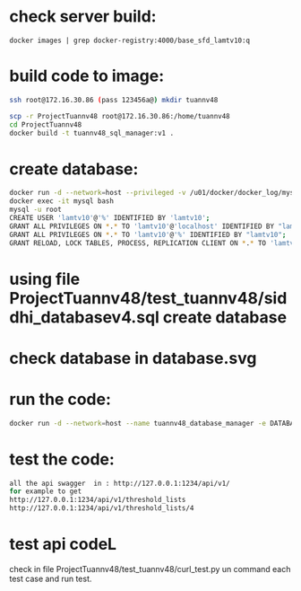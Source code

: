 # check server build:
    docker images | grep docker-registry:4000/base_sfd_lamtv10:q
# build code to image:
```sh
ssh root@172.16.30.86 (pass 123456a@) mkdir tuannv48

scp -r ProjectTuannv48 root@172.16.30.86:/home/tuannv48
cd ProjectTuannv48
docker build -t tuannv48_sql_manager:v1 .
```

# create database:
```sh
docker run -d --network=host --privileged -v /u01/docker/docker_log/mysql:/var/log/ -v /usr/share/docker/:/usr/share/docker/ -u mysql -e PXC_START='BOOTSTRAP' -e SQL_SST_USER="sstuser" -e SQL_SST_PASSWD="fPWOWrsMGLaBaP74iK57XoOyJy8aAEew" --name mysql docker-registry:4000/mysqlp_v20:q
docker exec -it mysql bash
mysql -u root
CREATE USER 'lamtv10'@'%' IDENTIFIED BY 'lamtv10';
GRANT ALL PRIVILEGES ON *.* TO 'lamtv10'@'localhost' IDENTIFIED BY "lamtv10";
GRANT ALL PRIVILEGES ON *.* TO 'lamtv10'@'%' IDENTIFIED BY "lamtv10";
GRANT RELOAD, LOCK TABLES, PROCESS, REPLICATION CLIENT ON *.* TO 'lamtv10'@'localhost';
```
# using file ProjectTuannv48/test_tuannv48/siddhi_databasev4.sql create database
# check database in database.svg

# run the code:
```sh
docker run -d --network=host --name tuannv48_database_manager -e DATABASE_URL="mysql+pymysql://vimtool:vimtool@172.20.3.75/vimtool" tuannv48_sql_manager:v1
```
# test the code:
```sh
all the api swagger  in : http://127.0.0.1:1234/api/v1/
for example to get 
http://127.0.0.1:1234/api/v1/threshold_lists
http://127.0.0.1:1234/api/v1/threshold_lists/4
```
# test api codeL
check in file ProjectTuannv48/test_tuannv48/curl_test.py 
un command each test case and run test.





